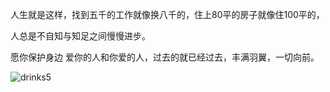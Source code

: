 

人生就是这样，找到五千的工作就像换八千的，住上80平的房子就像住100平的，

人总是不自知与知足之间慢慢进步。

愿你保护身边 爱你的人和你爱的人，过去的就已经过去，丰满羽翼，一切向前。

![drinks5](https://gitee.com/guoguoguoguo101/pic/raw/master/drinks5.png)